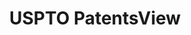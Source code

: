 ---
layout: default
bigquery: https://console.cloud.google.com/bigquery?p=patents-public-data&d=patentsview&page=dataset
citation: Attribution should be given to PatentsView for use, distribution, or derivative
  works.
code: https://github.com/CSSIP-AIR/PatentsView-Code-Snippets/
contributors: USPTO
cost: None
description: 'PatentsView includes US patent data including raw data (summaries, applications,
  pregrant applications), disambugations of inventors and assignees, and inventor
  gender estimates.  Also foreign priority data, # of figures and sheets, and government
  interest statements.'
documentation: https://patentsview.org/query/builder-faqs
last_edit: 04/05/2022, 09:45:37
location: https://patentsview.org/
maintained_by: USPTO
record_creation_timestamp: 12/2/2020 17:20:46
schema_fields:
- disamb_assignee_id_20200630
- date
- disamb_assignee_id_20190312
- role
- subgroup_id
- num
- organization_id
- deceased
- longitude
- section_id
- sequence
- level_three
- latin_name
- name_first
- _102_date
- lapse_of_patent
- category_id
- _371_date
- latitude
- exemplary
- disamb_inventor_id_20191231
- kind
- term_extension
- state
- reldocno
- symbol_position
- classification_level
- series_code
- number
- num_claims
- subclass_id
- disamb_inventor_id_20200929
- group_id
- rawinventor_id
- male
- subgroup
- disamb_inventor_id_20200630
- country
- fname
- state_fips
- field_title
- disamb_inventor_id_20180528
- disamb_inventor_id_20190820
- disamb_inventor_id_20191008
- organization
- f371_date
- disamb_inventor_id_20200331
- city
- type
- dependent
- disamb_assignee_id_20181127
- latlong
- classification_value
- doctype
- classification_status
- inventor_id
- uuid
- subclass
- abstract
- disamb_inventor_id_20170307
- disamb_assignee_id_20191008
- term_disclaimer
- subcategory_id
- county
- rawassignee_id
- variety
- disamb_assignee_id_20190820
- male_flag
- level_two
- mainclass_id
- disamb_inventor_id_20181127
- filename
- field_id
- county_fips
- rule_47
- assignee_id
- rawlocation_id
- publication_number
- level_one
- location_id
- contract_award_number
- gi_statement
- disamb_assignee_id_20200929
- section
- num_sheets
- classification_data_source
- status
- disamb_assignee_id_20191231
- group
- disamb_inventor_id_20201229
- category
- subsection_id
- title
- doc_type
- disamb_inventor_id_20171226
- applicant_type
- f102_date
- relkind
- text
- sector_title
- num_figures
- designation
- disamb_assignee_id_20200331
- withdrawn
- patent_id
- ipc_version_indicator
- disamb_inventor_id_20171003
- action_date
- rel_id
- term_grant
- disamb_inventor_id_20190312
- attribution_status
- lname
- disamb_inventor_id_20170808
- length
- disclaimer_date
- id
- main_group
- name_last
- country_transformed
- name
- application_id
- lawyer_id
- citation_id
- ipc_class
shortname: patentsview
tags:
- disambiguation
- United States
- gender
terms_of_use: Creative Commons Attribution 4.0 International License.
timeframe: 1963-1999
title: USPTO PatentsView
uuid: cf1780b1-e265-4e49-8d1d-83b9cfe0fd9a
---
